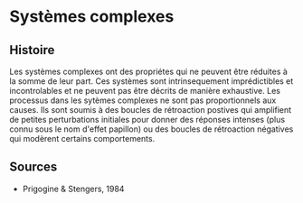 # Systèmes complexes


## Histoire

Les systèmes complexes ont des propriétes qui ne peuvent être réduites à la somme de leur part. Ces systèmes sont intrinsequement imprédictibles et incontrolables et ne peuvent pas être décrits de manière exhaustive. Les processus dans les sytèmes complexes ne sont pas proportionnels aux causes. Ils sont soumis à des boucles de rétroaction postives qui amplifient de petites perturbations initiales pour donner des réponses intenses (plus connu sous le nom d'effet papillon) ou des boucles de rétroaction négatives qui modèrent certains comportements.



## Sources

- Prigogine  & Stengers, 1984
